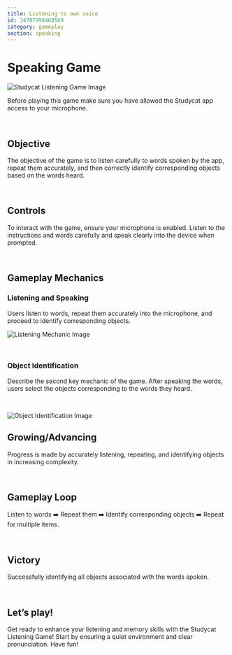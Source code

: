 ```yaml
---
title: Listening to own voice
id: 34787998460569
category: gameplay
section: speaking
---
```

# Speaking Game


![Studycat Listening Game Image](https://help.studycat.com/hc/article_attachments/34787998441881)


Before playing this game make sure you have allowed the Studycat app access to your microphone.


 


## Objective


The objective of the game is to listen carefully to words spoken by the app, repeat them accurately, and then correctly identify corresponding objects based on the words heard.


 


## Controls


To interact with the game, ensure your microphone is enabled. Listen to the instructions and words carefully and speak clearly into the device when prompted.


 


## Gameplay Mechanics


### Listening and Speaking


Users listen to words, repeat them accurately into the microphone, and proceed to identify corresponding objects.


![Listening Mechanic Image](https://help.studycat.com/hc/article_attachments/34787998444057)


 


### Object Identification


Describe the second key mechanic of the game. After speaking the words, users select the objects corresponding to the words they heard.


 


![Object Identification Image](https://help.studycat.com/hc/article_attachments/34787998447001)


## Growing/Advancing


Progress is made by accurately listening, repeating, and identifying objects in increasing complexity.


 


## Gameplay Loop


Listen to words ➡️ Repeat them ➡️ Identify corresponding objects ➡️ Repeat for multiple items.


 


## Victory


Successfully identifying all objects associated with the words spoken.


 


## Let’s play!


Get ready to enhance your listening and memory skills with the Studycat Listening Game! Start by ensuring a quiet environment and clear pronunciation. Have fun!


